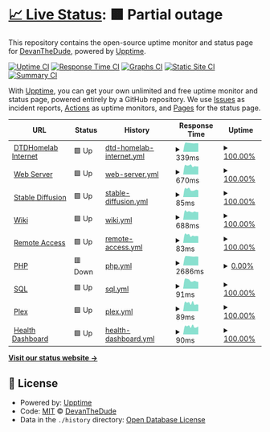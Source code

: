 # [📈 Live Status](https://status.dtdhomelab.com): <!--live status--> **🟧 Partial outage**

This repository contains the open-source uptime monitor and status page for [DevanTheDude](https://status.dtdhomelab.com), powered by [Upptime](https://github.com/upptime/upptime).

[![Uptime CI](https://github.com/DevanTheDude/DTDHomelab/workflows/Uptime%20CI/badge.svg)](https://github.com/DevanTheDude/DTDHomelab/actions?query=workflow%3A%22Uptime+CI%22)
[![Response Time CI](https://github.com/DevanTheDude/DTDHomelab/workflows/Response%20Time%20CI/badge.svg)](https://github.com/DevanTheDude/DTDHomelab/actions?query=workflow%3A%22Response+Time+CI%22)
[![Graphs CI](https://github.com/DevanTheDude/DTDHomelab/workflows/Graphs%20CI/badge.svg)](https://github.com/DevanTheDude/DTDHomelab/actions?query=workflow%3A%22Graphs+CI%22)
[![Static Site CI](https://github.com/DevanTheDude/DTDHomelab/workflows/Static%20Site%20CI/badge.svg)](https://github.com/DevanTheDude/DTDHomelab/actions?query=workflow%3A%22Static+Site+CI%22)
[![Summary CI](https://github.com/DevanTheDude/DTDHomelab/workflows/Summary%20CI/badge.svg)](https://github.com/DevanTheDude/DTDHomelab/actions?query=workflow%3A%22Summary+CI%22)

With [Upptime](https://upptime.js.org), you can get your own unlimited and free uptime monitor and status page, powered entirely by a GitHub repository. We use [Issues](https://github.com/DevanTheDude/DTDHomelab/issues) as incident reports, [Actions](https://github.com/DevanTheDude/DTDHomelab/actions) as uptime monitors, and [Pages](https://status.dtdhomelab.com) for the status page.

<!--start: status pages-->
<!-- This summary is generated by Upptime (https://github.com/upptime/upptime) -->
<!-- Do not edit this manually, your changes will be overwritten -->
<!-- prettier-ignore -->
| URL | Status | History | Response Time | Uptime |
| --- | ------ | ------- | ------------- | ------ |
| <img alt="" src="https://icons.duckduckgo.com/ip3/null.ico" height="13"> [DTDHomelab Internet](dtdhomelab.com) | 🟩 Up | [dtd-homelab-internet.yml](https://github.com/DevanTheDude/DTDHomelab/commits/HEAD/history/dtd-homelab-internet.yml) | <details><summary><img alt="Response time graph" src="./graphs/dtd-homelab-internet/response-time-week.png" height="20"> 339ms</summary><br><a href="https://status.dtdhomelab.com/history/dtd-homelab-internet"><img alt="Response time 373" src="https://img.shields.io/endpoint?url=https%3A%2F%2Fraw.githubusercontent.com%2FDevanTheDude%2FDTDHomelab%2FHEAD%2Fapi%2Fdtd-homelab-internet%2Fresponse-time.json"></a><br><a href="https://status.dtdhomelab.com/history/dtd-homelab-internet"><img alt="24-hour response time 332" src="https://img.shields.io/endpoint?url=https%3A%2F%2Fraw.githubusercontent.com%2FDevanTheDude%2FDTDHomelab%2FHEAD%2Fapi%2Fdtd-homelab-internet%2Fresponse-time-day.json"></a><br><a href="https://status.dtdhomelab.com/history/dtd-homelab-internet"><img alt="7-day response time 339" src="https://img.shields.io/endpoint?url=https%3A%2F%2Fraw.githubusercontent.com%2FDevanTheDude%2FDTDHomelab%2FHEAD%2Fapi%2Fdtd-homelab-internet%2Fresponse-time-week.json"></a><br><a href="https://status.dtdhomelab.com/history/dtd-homelab-internet"><img alt="30-day response time 339" src="https://img.shields.io/endpoint?url=https%3A%2F%2Fraw.githubusercontent.com%2FDevanTheDude%2FDTDHomelab%2FHEAD%2Fapi%2Fdtd-homelab-internet%2Fresponse-time-month.json"></a><br><a href="https://status.dtdhomelab.com/history/dtd-homelab-internet"><img alt="1-year response time 373" src="https://img.shields.io/endpoint?url=https%3A%2F%2Fraw.githubusercontent.com%2FDevanTheDude%2FDTDHomelab%2FHEAD%2Fapi%2Fdtd-homelab-internet%2Fresponse-time-year.json"></a></details> | <details><summary><a href="https://status.dtdhomelab.com/history/dtd-homelab-internet">100.00%</a></summary><a href="https://status.dtdhomelab.com/history/dtd-homelab-internet"><img alt="All-time uptime 97.73%" src="https://img.shields.io/endpoint?url=https%3A%2F%2Fraw.githubusercontent.com%2FDevanTheDude%2FDTDHomelab%2FHEAD%2Fapi%2Fdtd-homelab-internet%2Fuptime.json"></a><br><a href="https://status.dtdhomelab.com/history/dtd-homelab-internet"><img alt="24-hour uptime 100.00%" src="https://img.shields.io/endpoint?url=https%3A%2F%2Fraw.githubusercontent.com%2FDevanTheDude%2FDTDHomelab%2FHEAD%2Fapi%2Fdtd-homelab-internet%2Fuptime-day.json"></a><br><a href="https://status.dtdhomelab.com/history/dtd-homelab-internet"><img alt="7-day uptime 100.00%" src="https://img.shields.io/endpoint?url=https%3A%2F%2Fraw.githubusercontent.com%2FDevanTheDude%2FDTDHomelab%2FHEAD%2Fapi%2Fdtd-homelab-internet%2Fuptime-week.json"></a><br><a href="https://status.dtdhomelab.com/history/dtd-homelab-internet"><img alt="30-day uptime 100.00%" src="https://img.shields.io/endpoint?url=https%3A%2F%2Fraw.githubusercontent.com%2FDevanTheDude%2FDTDHomelab%2FHEAD%2Fapi%2Fdtd-homelab-internet%2Fuptime-month.json"></a><br><a href="https://status.dtdhomelab.com/history/dtd-homelab-internet"><img alt="1-year uptime 97.73%" src="https://img.shields.io/endpoint?url=https%3A%2F%2Fraw.githubusercontent.com%2FDevanTheDude%2FDTDHomelab%2FHEAD%2Fapi%2Fdtd-homelab-internet%2Fuptime-year.json"></a></details>
| <img alt="" src="https://icons.duckduckgo.com/ip3/statuscheck.dtdhomelab.com.ico" height="13"> [Web Server](https://statuscheck.dtdhomelab.com/) | 🟩 Up | [web-server.yml](https://github.com/DevanTheDude/DTDHomelab/commits/HEAD/history/web-server.yml) | <details><summary><img alt="Response time graph" src="./graphs/web-server/response-time-week.png" height="20"> 670ms</summary><br><a href="https://status.dtdhomelab.com/history/web-server"><img alt="Response time 678" src="https://img.shields.io/endpoint?url=https%3A%2F%2Fraw.githubusercontent.com%2FDevanTheDude%2FDTDHomelab%2FHEAD%2Fapi%2Fweb-server%2Fresponse-time.json"></a><br><a href="https://status.dtdhomelab.com/history/web-server"><img alt="24-hour response time 676" src="https://img.shields.io/endpoint?url=https%3A%2F%2Fraw.githubusercontent.com%2FDevanTheDude%2FDTDHomelab%2FHEAD%2Fapi%2Fweb-server%2Fresponse-time-day.json"></a><br><a href="https://status.dtdhomelab.com/history/web-server"><img alt="7-day response time 670" src="https://img.shields.io/endpoint?url=https%3A%2F%2Fraw.githubusercontent.com%2FDevanTheDude%2FDTDHomelab%2FHEAD%2Fapi%2Fweb-server%2Fresponse-time-week.json"></a><br><a href="https://status.dtdhomelab.com/history/web-server"><img alt="30-day response time 673" src="https://img.shields.io/endpoint?url=https%3A%2F%2Fraw.githubusercontent.com%2FDevanTheDude%2FDTDHomelab%2FHEAD%2Fapi%2Fweb-server%2Fresponse-time-month.json"></a><br><a href="https://status.dtdhomelab.com/history/web-server"><img alt="1-year response time 678" src="https://img.shields.io/endpoint?url=https%3A%2F%2Fraw.githubusercontent.com%2FDevanTheDude%2FDTDHomelab%2FHEAD%2Fapi%2Fweb-server%2Fresponse-time-year.json"></a></details> | <details><summary><a href="https://status.dtdhomelab.com/history/web-server">100.00%</a></summary><a href="https://status.dtdhomelab.com/history/web-server"><img alt="All-time uptime 80.45%" src="https://img.shields.io/endpoint?url=https%3A%2F%2Fraw.githubusercontent.com%2FDevanTheDude%2FDTDHomelab%2FHEAD%2Fapi%2Fweb-server%2Fuptime.json"></a><br><a href="https://status.dtdhomelab.com/history/web-server"><img alt="24-hour uptime 100.00%" src="https://img.shields.io/endpoint?url=https%3A%2F%2Fraw.githubusercontent.com%2FDevanTheDude%2FDTDHomelab%2FHEAD%2Fapi%2Fweb-server%2Fuptime-day.json"></a><br><a href="https://status.dtdhomelab.com/history/web-server"><img alt="7-day uptime 100.00%" src="https://img.shields.io/endpoint?url=https%3A%2F%2Fraw.githubusercontent.com%2FDevanTheDude%2FDTDHomelab%2FHEAD%2Fapi%2Fweb-server%2Fuptime-week.json"></a><br><a href="https://status.dtdhomelab.com/history/web-server"><img alt="30-day uptime 100.00%" src="https://img.shields.io/endpoint?url=https%3A%2F%2Fraw.githubusercontent.com%2FDevanTheDude%2FDTDHomelab%2FHEAD%2Fapi%2Fweb-server%2Fuptime-month.json"></a><br><a href="https://status.dtdhomelab.com/history/web-server"><img alt="1-year uptime 80.45%" src="https://img.shields.io/endpoint?url=https%3A%2F%2Fraw.githubusercontent.com%2FDevanTheDude%2FDTDHomelab%2FHEAD%2Fapi%2Fweb-server%2Fuptime-year.json"></a></details>
| <img alt="" src="https://icons.duckduckgo.com/ip3/statuscheck.dtdhomelab.com.ico" height="13"> [Stable Diffusion](https://statuscheck.dtdhomelab.com/) | 🟩 Up | [stable-diffusion.yml](https://github.com/DevanTheDude/DTDHomelab/commits/HEAD/history/stable-diffusion.yml) | <details><summary><img alt="Response time graph" src="./graphs/stable-diffusion/response-time-week.png" height="20"> 85ms</summary><br><a href="https://status.dtdhomelab.com/history/stable-diffusion"><img alt="Response time 153" src="https://img.shields.io/endpoint?url=https%3A%2F%2Fraw.githubusercontent.com%2FDevanTheDude%2FDTDHomelab%2FHEAD%2Fapi%2Fstable-diffusion%2Fresponse-time.json"></a><br><a href="https://status.dtdhomelab.com/history/stable-diffusion"><img alt="24-hour response time 80" src="https://img.shields.io/endpoint?url=https%3A%2F%2Fraw.githubusercontent.com%2FDevanTheDude%2FDTDHomelab%2FHEAD%2Fapi%2Fstable-diffusion%2Fresponse-time-day.json"></a><br><a href="https://status.dtdhomelab.com/history/stable-diffusion"><img alt="7-day response time 85" src="https://img.shields.io/endpoint?url=https%3A%2F%2Fraw.githubusercontent.com%2FDevanTheDude%2FDTDHomelab%2FHEAD%2Fapi%2Fstable-diffusion%2Fresponse-time-week.json"></a><br><a href="https://status.dtdhomelab.com/history/stable-diffusion"><img alt="30-day response time 87" src="https://img.shields.io/endpoint?url=https%3A%2F%2Fraw.githubusercontent.com%2FDevanTheDude%2FDTDHomelab%2FHEAD%2Fapi%2Fstable-diffusion%2Fresponse-time-month.json"></a><br><a href="https://status.dtdhomelab.com/history/stable-diffusion"><img alt="1-year response time 153" src="https://img.shields.io/endpoint?url=https%3A%2F%2Fraw.githubusercontent.com%2FDevanTheDude%2FDTDHomelab%2FHEAD%2Fapi%2Fstable-diffusion%2Fresponse-time-year.json"></a></details> | <details><summary><a href="https://status.dtdhomelab.com/history/stable-diffusion">100.00%</a></summary><a href="https://status.dtdhomelab.com/history/stable-diffusion"><img alt="All-time uptime 80.50%" src="https://img.shields.io/endpoint?url=https%3A%2F%2Fraw.githubusercontent.com%2FDevanTheDude%2FDTDHomelab%2FHEAD%2Fapi%2Fstable-diffusion%2Fuptime.json"></a><br><a href="https://status.dtdhomelab.com/history/stable-diffusion"><img alt="24-hour uptime 100.00%" src="https://img.shields.io/endpoint?url=https%3A%2F%2Fraw.githubusercontent.com%2FDevanTheDude%2FDTDHomelab%2FHEAD%2Fapi%2Fstable-diffusion%2Fuptime-day.json"></a><br><a href="https://status.dtdhomelab.com/history/stable-diffusion"><img alt="7-day uptime 100.00%" src="https://img.shields.io/endpoint?url=https%3A%2F%2Fraw.githubusercontent.com%2FDevanTheDude%2FDTDHomelab%2FHEAD%2Fapi%2Fstable-diffusion%2Fuptime-week.json"></a><br><a href="https://status.dtdhomelab.com/history/stable-diffusion"><img alt="30-day uptime 100.00%" src="https://img.shields.io/endpoint?url=https%3A%2F%2Fraw.githubusercontent.com%2FDevanTheDude%2FDTDHomelab%2FHEAD%2Fapi%2Fstable-diffusion%2Fuptime-month.json"></a><br><a href="https://status.dtdhomelab.com/history/stable-diffusion"><img alt="1-year uptime 80.50%" src="https://img.shields.io/endpoint?url=https%3A%2F%2Fraw.githubusercontent.com%2FDevanTheDude%2FDTDHomelab%2FHEAD%2Fapi%2Fstable-diffusion%2Fuptime-year.json"></a></details>
| <img alt="" src="https://icons.duckduckgo.com/ip3/wiki.dtdhomelab.com.ico" height="13"> [Wiki](https://wiki.dtdhomelab.com/) | 🟩 Up | [wiki.yml](https://github.com/DevanTheDude/DTDHomelab/commits/HEAD/history/wiki.yml) | <details><summary><img alt="Response time graph" src="./graphs/wiki/response-time-week.png" height="20"> 688ms</summary><br><a href="https://status.dtdhomelab.com/history/wiki"><img alt="Response time 724" src="https://img.shields.io/endpoint?url=https%3A%2F%2Fraw.githubusercontent.com%2FDevanTheDude%2FDTDHomelab%2FHEAD%2Fapi%2Fwiki%2Fresponse-time.json"></a><br><a href="https://status.dtdhomelab.com/history/wiki"><img alt="24-hour response time 625" src="https://img.shields.io/endpoint?url=https%3A%2F%2Fraw.githubusercontent.com%2FDevanTheDude%2FDTDHomelab%2FHEAD%2Fapi%2Fwiki%2Fresponse-time-day.json"></a><br><a href="https://status.dtdhomelab.com/history/wiki"><img alt="7-day response time 688" src="https://img.shields.io/endpoint?url=https%3A%2F%2Fraw.githubusercontent.com%2FDevanTheDude%2FDTDHomelab%2FHEAD%2Fapi%2Fwiki%2Fresponse-time-week.json"></a><br><a href="https://status.dtdhomelab.com/history/wiki"><img alt="30-day response time 777" src="https://img.shields.io/endpoint?url=https%3A%2F%2Fraw.githubusercontent.com%2FDevanTheDude%2FDTDHomelab%2FHEAD%2Fapi%2Fwiki%2Fresponse-time-month.json"></a><br><a href="https://status.dtdhomelab.com/history/wiki"><img alt="1-year response time 724" src="https://img.shields.io/endpoint?url=https%3A%2F%2Fraw.githubusercontent.com%2FDevanTheDude%2FDTDHomelab%2FHEAD%2Fapi%2Fwiki%2Fresponse-time-year.json"></a></details> | <details><summary><a href="https://status.dtdhomelab.com/history/wiki">100.00%</a></summary><a href="https://status.dtdhomelab.com/history/wiki"><img alt="All-time uptime 80.51%" src="https://img.shields.io/endpoint?url=https%3A%2F%2Fraw.githubusercontent.com%2FDevanTheDude%2FDTDHomelab%2FHEAD%2Fapi%2Fwiki%2Fuptime.json"></a><br><a href="https://status.dtdhomelab.com/history/wiki"><img alt="24-hour uptime 100.00%" src="https://img.shields.io/endpoint?url=https%3A%2F%2Fraw.githubusercontent.com%2FDevanTheDude%2FDTDHomelab%2FHEAD%2Fapi%2Fwiki%2Fuptime-day.json"></a><br><a href="https://status.dtdhomelab.com/history/wiki"><img alt="7-day uptime 100.00%" src="https://img.shields.io/endpoint?url=https%3A%2F%2Fraw.githubusercontent.com%2FDevanTheDude%2FDTDHomelab%2FHEAD%2Fapi%2Fwiki%2Fuptime-week.json"></a><br><a href="https://status.dtdhomelab.com/history/wiki"><img alt="30-day uptime 99.95%" src="https://img.shields.io/endpoint?url=https%3A%2F%2Fraw.githubusercontent.com%2FDevanTheDude%2FDTDHomelab%2FHEAD%2Fapi%2Fwiki%2Fuptime-month.json"></a><br><a href="https://status.dtdhomelab.com/history/wiki"><img alt="1-year uptime 80.51%" src="https://img.shields.io/endpoint?url=https%3A%2F%2Fraw.githubusercontent.com%2FDevanTheDude%2FDTDHomelab%2FHEAD%2Fapi%2Fwiki%2Fuptime-year.json"></a></details>
| <img alt="" src="https://icons.duckduckgo.com/ip3/statuscheck.dtdhomelab.com.ico" height="13"> [Remote Access](https://statuscheck.dtdhomelab.com/) | 🟩 Up | [remote-access.yml](https://github.com/DevanTheDude/DTDHomelab/commits/HEAD/history/remote-access.yml) | <details><summary><img alt="Response time graph" src="./graphs/remote-access/response-time-week.png" height="20"> 83ms</summary><br><a href="https://status.dtdhomelab.com/history/remote-access"><img alt="Response time 88" src="https://img.shields.io/endpoint?url=https%3A%2F%2Fraw.githubusercontent.com%2FDevanTheDude%2FDTDHomelab%2FHEAD%2Fapi%2Fremote-access%2Fresponse-time.json"></a><br><a href="https://status.dtdhomelab.com/history/remote-access"><img alt="24-hour response time 76" src="https://img.shields.io/endpoint?url=https%3A%2F%2Fraw.githubusercontent.com%2FDevanTheDude%2FDTDHomelab%2FHEAD%2Fapi%2Fremote-access%2Fresponse-time-day.json"></a><br><a href="https://status.dtdhomelab.com/history/remote-access"><img alt="7-day response time 83" src="https://img.shields.io/endpoint?url=https%3A%2F%2Fraw.githubusercontent.com%2FDevanTheDude%2FDTDHomelab%2FHEAD%2Fapi%2Fremote-access%2Fresponse-time-week.json"></a><br><a href="https://status.dtdhomelab.com/history/remote-access"><img alt="30-day response time 86" src="https://img.shields.io/endpoint?url=https%3A%2F%2Fraw.githubusercontent.com%2FDevanTheDude%2FDTDHomelab%2FHEAD%2Fapi%2Fremote-access%2Fresponse-time-month.json"></a><br><a href="https://status.dtdhomelab.com/history/remote-access"><img alt="1-year response time 88" src="https://img.shields.io/endpoint?url=https%3A%2F%2Fraw.githubusercontent.com%2FDevanTheDude%2FDTDHomelab%2FHEAD%2Fapi%2Fremote-access%2Fresponse-time-year.json"></a></details> | <details><summary><a href="https://status.dtdhomelab.com/history/remote-access">100.00%</a></summary><a href="https://status.dtdhomelab.com/history/remote-access"><img alt="All-time uptime 80.50%" src="https://img.shields.io/endpoint?url=https%3A%2F%2Fraw.githubusercontent.com%2FDevanTheDude%2FDTDHomelab%2FHEAD%2Fapi%2Fremote-access%2Fuptime.json"></a><br><a href="https://status.dtdhomelab.com/history/remote-access"><img alt="24-hour uptime 100.00%" src="https://img.shields.io/endpoint?url=https%3A%2F%2Fraw.githubusercontent.com%2FDevanTheDude%2FDTDHomelab%2FHEAD%2Fapi%2Fremote-access%2Fuptime-day.json"></a><br><a href="https://status.dtdhomelab.com/history/remote-access"><img alt="7-day uptime 100.00%" src="https://img.shields.io/endpoint?url=https%3A%2F%2Fraw.githubusercontent.com%2FDevanTheDude%2FDTDHomelab%2FHEAD%2Fapi%2Fremote-access%2Fuptime-week.json"></a><br><a href="https://status.dtdhomelab.com/history/remote-access"><img alt="30-day uptime 100.00%" src="https://img.shields.io/endpoint?url=https%3A%2F%2Fraw.githubusercontent.com%2FDevanTheDude%2FDTDHomelab%2FHEAD%2Fapi%2Fremote-access%2Fuptime-month.json"></a><br><a href="https://status.dtdhomelab.com/history/remote-access"><img alt="1-year uptime 80.50%" src="https://img.shields.io/endpoint?url=https%3A%2F%2Fraw.githubusercontent.com%2FDevanTheDude%2FDTDHomelab%2FHEAD%2Fapi%2Fremote-access%2Fuptime-year.json"></a></details>
| <img alt="" src="https://icons.duckduckgo.com/ip3/php.dtdhomelab.com.ico" height="13"> [PHP](https://php.dtdhomelab.com/) | 🟥 Down | [php.yml](https://github.com/DevanTheDude/DTDHomelab/commits/HEAD/history/php.yml) | <details><summary><img alt="Response time graph" src="./graphs/php/response-time-week.png" height="20"> 2686ms</summary><br><a href="https://status.dtdhomelab.com/history/php"><img alt="Response time 2065" src="https://img.shields.io/endpoint?url=https%3A%2F%2Fraw.githubusercontent.com%2FDevanTheDude%2FDTDHomelab%2FHEAD%2Fapi%2Fphp%2Fresponse-time.json"></a><br><a href="https://status.dtdhomelab.com/history/php"><img alt="24-hour response time 2715" src="https://img.shields.io/endpoint?url=https%3A%2F%2Fraw.githubusercontent.com%2FDevanTheDude%2FDTDHomelab%2FHEAD%2Fapi%2Fphp%2Fresponse-time-day.json"></a><br><a href="https://status.dtdhomelab.com/history/php"><img alt="7-day response time 2686" src="https://img.shields.io/endpoint?url=https%3A%2F%2Fraw.githubusercontent.com%2FDevanTheDude%2FDTDHomelab%2FHEAD%2Fapi%2Fphp%2Fresponse-time-week.json"></a><br><a href="https://status.dtdhomelab.com/history/php"><img alt="30-day response time 2437" src="https://img.shields.io/endpoint?url=https%3A%2F%2Fraw.githubusercontent.com%2FDevanTheDude%2FDTDHomelab%2FHEAD%2Fapi%2Fphp%2Fresponse-time-month.json"></a><br><a href="https://status.dtdhomelab.com/history/php"><img alt="1-year response time 2065" src="https://img.shields.io/endpoint?url=https%3A%2F%2Fraw.githubusercontent.com%2FDevanTheDude%2FDTDHomelab%2FHEAD%2Fapi%2Fphp%2Fresponse-time-year.json"></a></details> | <details><summary><a href="https://status.dtdhomelab.com/history/php">0.00%</a></summary><a href="https://status.dtdhomelab.com/history/php"><img alt="All-time uptime 22.23%" src="https://img.shields.io/endpoint?url=https%3A%2F%2Fraw.githubusercontent.com%2FDevanTheDude%2FDTDHomelab%2FHEAD%2Fapi%2Fphp%2Fuptime.json"></a><br><a href="https://status.dtdhomelab.com/history/php"><img alt="24-hour uptime 0.00%" src="https://img.shields.io/endpoint?url=https%3A%2F%2Fraw.githubusercontent.com%2FDevanTheDude%2FDTDHomelab%2FHEAD%2Fapi%2Fphp%2Fuptime-day.json"></a><br><a href="https://status.dtdhomelab.com/history/php"><img alt="7-day uptime 0.00%" src="https://img.shields.io/endpoint?url=https%3A%2F%2Fraw.githubusercontent.com%2FDevanTheDude%2FDTDHomelab%2FHEAD%2Fapi%2Fphp%2Fuptime-week.json"></a><br><a href="https://status.dtdhomelab.com/history/php"><img alt="30-day uptime 12.52%" src="https://img.shields.io/endpoint?url=https%3A%2F%2Fraw.githubusercontent.com%2FDevanTheDude%2FDTDHomelab%2FHEAD%2Fapi%2Fphp%2Fuptime-month.json"></a><br><a href="https://status.dtdhomelab.com/history/php"><img alt="1-year uptime 22.23%" src="https://img.shields.io/endpoint?url=https%3A%2F%2Fraw.githubusercontent.com%2FDevanTheDude%2FDTDHomelab%2FHEAD%2Fapi%2Fphp%2Fuptime-year.json"></a></details>
| <img alt="" src="https://icons.duckduckgo.com/ip3/statuscheck.dtdhomelab.com.ico" height="13"> [SQL](https://statuscheck.dtdhomelab.com/) | 🟩 Up | [sql.yml](https://github.com/DevanTheDude/DTDHomelab/commits/HEAD/history/sql.yml) | <details><summary><img alt="Response time graph" src="./graphs/sql/response-time-week.png" height="20"> 91ms</summary><br><a href="https://status.dtdhomelab.com/history/sql"><img alt="Response time 88" src="https://img.shields.io/endpoint?url=https%3A%2F%2Fraw.githubusercontent.com%2FDevanTheDude%2FDTDHomelab%2FHEAD%2Fapi%2Fsql%2Fresponse-time.json"></a><br><a href="https://status.dtdhomelab.com/history/sql"><img alt="24-hour response time 87" src="https://img.shields.io/endpoint?url=https%3A%2F%2Fraw.githubusercontent.com%2FDevanTheDude%2FDTDHomelab%2FHEAD%2Fapi%2Fsql%2Fresponse-time-day.json"></a><br><a href="https://status.dtdhomelab.com/history/sql"><img alt="7-day response time 91" src="https://img.shields.io/endpoint?url=https%3A%2F%2Fraw.githubusercontent.com%2FDevanTheDude%2FDTDHomelab%2FHEAD%2Fapi%2Fsql%2Fresponse-time-week.json"></a><br><a href="https://status.dtdhomelab.com/history/sql"><img alt="30-day response time 89" src="https://img.shields.io/endpoint?url=https%3A%2F%2Fraw.githubusercontent.com%2FDevanTheDude%2FDTDHomelab%2FHEAD%2Fapi%2Fsql%2Fresponse-time-month.json"></a><br><a href="https://status.dtdhomelab.com/history/sql"><img alt="1-year response time 88" src="https://img.shields.io/endpoint?url=https%3A%2F%2Fraw.githubusercontent.com%2FDevanTheDude%2FDTDHomelab%2FHEAD%2Fapi%2Fsql%2Fresponse-time-year.json"></a></details> | <details><summary><a href="https://status.dtdhomelab.com/history/sql">100.00%</a></summary><a href="https://status.dtdhomelab.com/history/sql"><img alt="All-time uptime 71.43%" src="https://img.shields.io/endpoint?url=https%3A%2F%2Fraw.githubusercontent.com%2FDevanTheDude%2FDTDHomelab%2FHEAD%2Fapi%2Fsql%2Fuptime.json"></a><br><a href="https://status.dtdhomelab.com/history/sql"><img alt="24-hour uptime 100.00%" src="https://img.shields.io/endpoint?url=https%3A%2F%2Fraw.githubusercontent.com%2FDevanTheDude%2FDTDHomelab%2FHEAD%2Fapi%2Fsql%2Fuptime-day.json"></a><br><a href="https://status.dtdhomelab.com/history/sql"><img alt="7-day uptime 100.00%" src="https://img.shields.io/endpoint?url=https%3A%2F%2Fraw.githubusercontent.com%2FDevanTheDude%2FDTDHomelab%2FHEAD%2Fapi%2Fsql%2Fuptime-week.json"></a><br><a href="https://status.dtdhomelab.com/history/sql"><img alt="30-day uptime 100.00%" src="https://img.shields.io/endpoint?url=https%3A%2F%2Fraw.githubusercontent.com%2FDevanTheDude%2FDTDHomelab%2FHEAD%2Fapi%2Fsql%2Fuptime-month.json"></a><br><a href="https://status.dtdhomelab.com/history/sql"><img alt="1-year uptime 71.43%" src="https://img.shields.io/endpoint?url=https%3A%2F%2Fraw.githubusercontent.com%2FDevanTheDude%2FDTDHomelab%2FHEAD%2Fapi%2Fsql%2Fuptime-year.json"></a></details>
| <img alt="" src="https://icons.duckduckgo.com/ip3/statuscheck.dtdhomelab.com.ico" height="13"> [Plex](https://statuscheck.dtdhomelab.com/) | 🟩 Up | [plex.yml](https://github.com/DevanTheDude/DTDHomelab/commits/HEAD/history/plex.yml) | <details><summary><img alt="Response time graph" src="./graphs/plex/response-time-week.png" height="20"> 89ms</summary><br><a href="https://status.dtdhomelab.com/history/plex"><img alt="Response time 88" src="https://img.shields.io/endpoint?url=https%3A%2F%2Fraw.githubusercontent.com%2FDevanTheDude%2FDTDHomelab%2FHEAD%2Fapi%2Fplex%2Fresponse-time.json"></a><br><a href="https://status.dtdhomelab.com/history/plex"><img alt="24-hour response time 77" src="https://img.shields.io/endpoint?url=https%3A%2F%2Fraw.githubusercontent.com%2FDevanTheDude%2FDTDHomelab%2FHEAD%2Fapi%2Fplex%2Fresponse-time-day.json"></a><br><a href="https://status.dtdhomelab.com/history/plex"><img alt="7-day response time 89" src="https://img.shields.io/endpoint?url=https%3A%2F%2Fraw.githubusercontent.com%2FDevanTheDude%2FDTDHomelab%2FHEAD%2Fapi%2Fplex%2Fresponse-time-week.json"></a><br><a href="https://status.dtdhomelab.com/history/plex"><img alt="30-day response time 88" src="https://img.shields.io/endpoint?url=https%3A%2F%2Fraw.githubusercontent.com%2FDevanTheDude%2FDTDHomelab%2FHEAD%2Fapi%2Fplex%2Fresponse-time-month.json"></a><br><a href="https://status.dtdhomelab.com/history/plex"><img alt="1-year response time 88" src="https://img.shields.io/endpoint?url=https%3A%2F%2Fraw.githubusercontent.com%2FDevanTheDude%2FDTDHomelab%2FHEAD%2Fapi%2Fplex%2Fresponse-time-year.json"></a></details> | <details><summary><a href="https://status.dtdhomelab.com/history/plex">100.00%</a></summary><a href="https://status.dtdhomelab.com/history/plex"><img alt="All-time uptime 80.46%" src="https://img.shields.io/endpoint?url=https%3A%2F%2Fraw.githubusercontent.com%2FDevanTheDude%2FDTDHomelab%2FHEAD%2Fapi%2Fplex%2Fuptime.json"></a><br><a href="https://status.dtdhomelab.com/history/plex"><img alt="24-hour uptime 100.00%" src="https://img.shields.io/endpoint?url=https%3A%2F%2Fraw.githubusercontent.com%2FDevanTheDude%2FDTDHomelab%2FHEAD%2Fapi%2Fplex%2Fuptime-day.json"></a><br><a href="https://status.dtdhomelab.com/history/plex"><img alt="7-day uptime 100.00%" src="https://img.shields.io/endpoint?url=https%3A%2F%2Fraw.githubusercontent.com%2FDevanTheDude%2FDTDHomelab%2FHEAD%2Fapi%2Fplex%2Fuptime-week.json"></a><br><a href="https://status.dtdhomelab.com/history/plex"><img alt="30-day uptime 100.00%" src="https://img.shields.io/endpoint?url=https%3A%2F%2Fraw.githubusercontent.com%2FDevanTheDude%2FDTDHomelab%2FHEAD%2Fapi%2Fplex%2Fuptime-month.json"></a><br><a href="https://status.dtdhomelab.com/history/plex"><img alt="1-year uptime 80.46%" src="https://img.shields.io/endpoint?url=https%3A%2F%2Fraw.githubusercontent.com%2FDevanTheDude%2FDTDHomelab%2FHEAD%2Fapi%2Fplex%2Fuptime-year.json"></a></details>
| <img alt="" src="https://icons.duckduckgo.com/ip3/statuscheck.dtdhomelab.com.ico" height="13"> [Health Dashboard](https://statuscheck.dtdhomelab.com/) | 🟩 Up | [health-dashboard.yml](https://github.com/DevanTheDude/DTDHomelab/commits/HEAD/history/health-dashboard.yml) | <details><summary><img alt="Response time graph" src="./graphs/health-dashboard/response-time-week.png" height="20"> 90ms</summary><br><a href="https://status.dtdhomelab.com/history/health-dashboard"><img alt="Response time 87" src="https://img.shields.io/endpoint?url=https%3A%2F%2Fraw.githubusercontent.com%2FDevanTheDude%2FDTDHomelab%2FHEAD%2Fapi%2Fhealth-dashboard%2Fresponse-time.json"></a><br><a href="https://status.dtdhomelab.com/history/health-dashboard"><img alt="24-hour response time 77" src="https://img.shields.io/endpoint?url=https%3A%2F%2Fraw.githubusercontent.com%2FDevanTheDude%2FDTDHomelab%2FHEAD%2Fapi%2Fhealth-dashboard%2Fresponse-time-day.json"></a><br><a href="https://status.dtdhomelab.com/history/health-dashboard"><img alt="7-day response time 90" src="https://img.shields.io/endpoint?url=https%3A%2F%2Fraw.githubusercontent.com%2FDevanTheDude%2FDTDHomelab%2FHEAD%2Fapi%2Fhealth-dashboard%2Fresponse-time-week.json"></a><br><a href="https://status.dtdhomelab.com/history/health-dashboard"><img alt="30-day response time 88" src="https://img.shields.io/endpoint?url=https%3A%2F%2Fraw.githubusercontent.com%2FDevanTheDude%2FDTDHomelab%2FHEAD%2Fapi%2Fhealth-dashboard%2Fresponse-time-month.json"></a><br><a href="https://status.dtdhomelab.com/history/health-dashboard"><img alt="1-year response time 87" src="https://img.shields.io/endpoint?url=https%3A%2F%2Fraw.githubusercontent.com%2FDevanTheDude%2FDTDHomelab%2FHEAD%2Fapi%2Fhealth-dashboard%2Fresponse-time-year.json"></a></details> | <details><summary><a href="https://status.dtdhomelab.com/history/health-dashboard">100.00%</a></summary><a href="https://status.dtdhomelab.com/history/health-dashboard"><img alt="All-time uptime 80.45%" src="https://img.shields.io/endpoint?url=https%3A%2F%2Fraw.githubusercontent.com%2FDevanTheDude%2FDTDHomelab%2FHEAD%2Fapi%2Fhealth-dashboard%2Fuptime.json"></a><br><a href="https://status.dtdhomelab.com/history/health-dashboard"><img alt="24-hour uptime 100.00%" src="https://img.shields.io/endpoint?url=https%3A%2F%2Fraw.githubusercontent.com%2FDevanTheDude%2FDTDHomelab%2FHEAD%2Fapi%2Fhealth-dashboard%2Fuptime-day.json"></a><br><a href="https://status.dtdhomelab.com/history/health-dashboard"><img alt="7-day uptime 100.00%" src="https://img.shields.io/endpoint?url=https%3A%2F%2Fraw.githubusercontent.com%2FDevanTheDude%2FDTDHomelab%2FHEAD%2Fapi%2Fhealth-dashboard%2Fuptime-week.json"></a><br><a href="https://status.dtdhomelab.com/history/health-dashboard"><img alt="30-day uptime 100.00%" src="https://img.shields.io/endpoint?url=https%3A%2F%2Fraw.githubusercontent.com%2FDevanTheDude%2FDTDHomelab%2FHEAD%2Fapi%2Fhealth-dashboard%2Fuptime-month.json"></a><br><a href="https://status.dtdhomelab.com/history/health-dashboard"><img alt="1-year uptime 80.45%" src="https://img.shields.io/endpoint?url=https%3A%2F%2Fraw.githubusercontent.com%2FDevanTheDude%2FDTDHomelab%2FHEAD%2Fapi%2Fhealth-dashboard%2Fuptime-year.json"></a></details>

<!--end: status pages-->

[**Visit our status website →**](https://status.dtdhomelab.com)

## 📄 License

- Powered by: [Upptime](https://github.com/upptime/upptime)
- Code: [MIT](./LICENSE) © [DevanTheDude](https://status.dtdhomelab.com)
- Data in the `./history` directory: [Open Database License](https://opendatacommons.org/licenses/odbl/1-0/)
